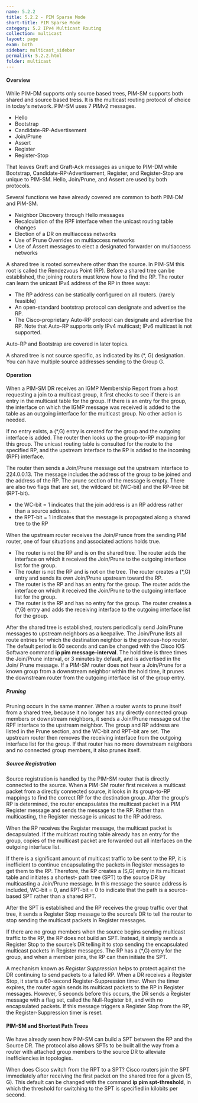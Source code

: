```yaml
---
name: 5.2.2
title: 5.2.2 - PIM Sparse Mode
short-title: PIM Sparse Mode
category: 5.2 IPv4 Multicast Routing
collection: multicast
layout: page
exam: both
sidebar: multicast_sidebar
permalink: 5.2.2.html
folder: multicast
---
```

#### Overview
While PIM-DM supports only source based trees, PIM-SM supports both shared and source based tress. It is the multicast routing protocol of choice in today's network. PIM-SM uses 7 PIMv2 messages.
- Hello
- Bootstrap
- Candidate-RP-Advertisement
- Join/Prune
- Assert
- Register
- Register-Stop

That leaves Graft and Graft-Ack messages as unique to PIM-DM while Bootstrap, Candidate-RP-Advertisement, Register, and Register-Stop are unique to PIM-SM. Hello, Join/Prune, and Assert are used by both protocols.

Several functions we have already covered are common to both PIM-DM and PIM-SM.
- Neighbor Discovery through Hello messages
- Recalculation of the RPF interface when the unicast routing table changes
- Election of a DR on multiaccess networks
- Use of Prune Overrides on multiaccess networks
- Use of Assert messages to elect a designated forwarder on multiaccess networks

A shared tree is rooted somewhere other than the source. In PIM-SM this root is called the Rendezvous Point (RP). Before a shared tree can be established, the joining routers must know how to find the RP. The router can learn the unicast IPv4 address of the RP in three ways:
- The RP address can be statically configured on all routers. (rarely feasible)
- An open-standard bootstrap protocol can designate and advertise the RP.
- The Cisco-proprietary Auto-RP protocol can designate and advertise the RP. Note that Auto-RP supports only IPv4 multicast; IPv6 multicast is not supported.

Auto-RP and Bootstrap are covered in later topics.

A shared tree is not source specific, as indicated by its (*, G) designation. You can have multiple source addresses sending to the Group G.

#### Operation
When a PIM-SM DR receives an IGMP Membership Report from a host requesting a join to a multicast group, it first checks to see if there is an entry in the multicast table for the group. If there is an entry for the group, the interface on which the IGMP message was received is added to the table as an outgoing interface for the multicast group. No other action is needed.

If no entry exists, a (*,G) entry is created for the group and the outgoing interface is added. The router then looks up the group-to-RP mapping for this group. The unicast routing table is consulted for the route to the specified RP, and the upstream interface to the RP is added to the incoming (RPF) interface.

The router then sends a Join/Prune message out the upstream interface to 224.0.0.13. The message includes the address of the group to be joined and the address of the RP. The prune section of the message is empty. There are also two flags that are set, the wildcard bit (WC-bit) and the RP-tree bit (RPT-bit).
- the WC-bit = 1 indicates that the join address is an RP address rather than a source address.
- the RPT-bit = 1 indicates that the message is propagated along a shared tree to the RP

When the upstream router receives the Join/Prunce from the sending PIM router, one of four situations and associated actions holds true.
- The router is not the RP and is on the shared tree. The router adds the interface on which it received the Join/Prune to the outgoing interface list for the group.
- The router is not the RP and is not on the tree. The router creates a (*,G) entry and sends its own Join/Prune upstream toward the RP.
- The router is the RP and has an entry for the group. The router adds the interface on which it received the Join/Prune to the outgoing interface list for the group.
- The router is the RP and has no entry for the group. The router creates a (*,G) entry and adds the receiving interface to the outgoing interface list for the group.

After the shared tree is established, routers periodically send Join/Prune messages to upstream neighbors as a keepalive. The Join/Prune lists all route entries for which the destination neighbor is the previous-hop router. The default period is 60 seconds and can be changed with the Cisco IOS Software command **ip pim message-interval**. The hold time is three times the Join/Prune interval, or 3 minutes by default, and is advertised in the Join/ Prune message. If a PIM-SM router does not hear a Join/Prune for a known group from a downstream neighbor within the hold time, it prunes the downstream router from the outgoing interface list of the group entry.
##### Pruning
Pruning occurs in the same manner. When a router wants to prune itself from a shared tree, because it no longer has any directly connected group members or downstream neighbors, it sends a Join/Prune message out the RPF interface to the upstream neighbor. The group and RP address are listed in the Prune section, and the WC-bit and RPT-bit are set. The upstream router then removes the receiving interface from the outgoing interface list for the group. If that router has no more downstream neighbors and no connected group members, it also prunes itself.
##### Source Registration
Source registration is handled by the PIM-SM router that is directly connected to the source. When a PIM-SM router first receives a multicast packet from a directly connected source, it looks in its group-to-RP mappings to find the correct RP for the destination group. After the group’s RP is determined, the router encapsulates the multicast packet in a PIM Register message and sends the message to the RP. Rather than multicasting, the Register message is unicast to the RP address.

When the RP receives the Register message, the multicast packet is decapsulated. If the multicast routing table already has an entry for the group, copies of the multicast packet are forwarded out all interfaces on the outgoing interface list.

If there is a significant amount of multicast traffic to be sent to the RP, it is inefficient to continue encapsulating the packets in Register messages to get them to the RP. Therefore, the RP creates a (S,G) entry in its multicast table and initiates a shortest- path tree (SPT) to the source DR by multicasting a Join/Prune message. In this message the source address is included, WC-bit = 0, and RPT-bit = 0 to indicate that the path is a source-based SPT rather than a shared RPT.

After the SPT is established and the RP receives the group traffic over that tree, it sends a Register Stop message to the source’s DR to tell the router to stop sending the multicast packets in Register messages.

If there are no group members when the source begins sending multicast traffic to the RP, the RP does not build an SPT. Instead, it simply sends a Register Stop to the source’s DR telling it to stop sending the encapsulated multicast packets in Register messages. The RP has a (*,G) entry for the group, and when a member joins, the RP can then initiate the SPT.

A mechanism known as *Register Suppression* helps to protect against the DR continuing to send packets to a failed RP. When a DR receives a Register Stop, it starts a 60-second Register-Suppression timer. When the timer expires, the router again sends its multicast packets to the RP in Register messages. However, 5 seconds before this occurs, the DR sends a Register message with a flag set, called the Null-Register bit, and with no encapsulated packets. If this message triggers a Register Stop from the RP, the Register-Suppression timer is reset.
#### PIM-SM and Shortest Path Trees
We have already seen how PIM-SM can build a SPT between the RP and the Source DR. The protocol also allows SPTs to be built all the way from a router with attached group members to the source DR to alleviate inefficiencies in topologies.

When does Cisco switch from the RPT to a SPT? Cisco routers join the SPT immediately after receiving the first packet on the shared tree for a given (S, G). This default can be changed with the command **ip pim spt-threshold**, in which the threshold for switching to the SPT is specified in kilobits per second.

